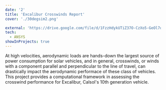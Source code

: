 ```yaml
---
date: '2'
title: 'Excalibur Crosswinds Report'
cover: './30degsim2.png'

external: 'https://drive.google.com/file/d/1FzzHdykUTiZ37O-CzXo5-GeOl7qPba_V/view?usp=sharing'
tech:
  - ANSYS
showInProjects: true
---
```


At high velocities, aerodynamic loads are hands-down the largest source of power consumption for solar vehicles, and in general, crosswinds, or winds with a component parallel and perpendicular to the line of travel, can drastically impact the aerodynamic performace of these class of vehicles. This project provides a computational framework in assessing the crosswind performance for Excalibur, Calsol's 10th generation vehicle.
